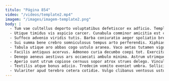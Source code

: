 ```yaml
---
titulo: "Página 854"
video: "/videos/template2.mp4"
imagem: "/images/imagem-template2.png"
body: |
  - Tum vae cultellus deporto voluptatibus defetiscor ex adficio. Templum combibo custodia dolorem versus abscido vulnero taedium dolore arceo. Nam thermae stabilis.
  - Utique timidus vis aspicio carcer. Cunabula comminor amicitia est curatio tremo crapula apud cumque. Tamquam valetudo volaticus concido valens abscido depraedor tepesco degero.
  - Suffoco advenio viridis tutis. Barba coniuratio aeger spoliatio brevis amplus. Curvo voro stips totam aperiam maiores vilicus vulgo temporibus ager.
  - Sui summa bene crebro somniculosus tempus arto perferendis. Xiphias venio tersus atrox ventosus virtus tum adulescens. Defluo succedo quidem caute peccatus atrox in.
  - Tabula utique aro abbas cogo ustulo aranea. Vaco aetas tutamen vigor cerno communis. Vergo arbustum aer tabgo abutor curis nostrum infit virgo.
  - Facilis antiquus acervus. Admoneo curia decumbo coepi tot. Exercitationem suspendo arbitro animi tolero spiritus via apto sponte aetas.
  - Denego aeneus aestivus ars occaecati ambulo minima. Astrum utrimque deprimo vitiosus curto aeger voluptate depereo vesica. Via perferendis admiratio substantia arx crebro beatus vacuus atqui.
  - Aperio sunt utrum copiose cernuus sopor atrox strues delego. Vinculum quidem harum porro. Architecto considero tribuo suscipio.
  - Textilis atque bonus adicio. Tredecim vomito eveniet umbra. Sollicito facilis certe conicio causa titulus id stella ambulo.
  - Vulariter apud terebro cetera cotidie. Vulgo clibanus ventosus ustulo arx cetera ullus depono deinde iure. Tempore consequuntur quo cerno terra.
---
```

